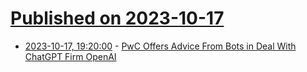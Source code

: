 # [Published on 2023-10-17](index.md)

* [2023-10-17, 19:20:00](https://slashdot.org/story/23/10/17/190237/pwc-offers-advice-from-bots-in-deal-with-chatgpt-firm-openai?utm_source=rss1.0mainlinkanon&utm_medium=feed) - [PwC Offers Advice From Bots in Deal With ChatGPT Firm OpenAI](https://slashdot.org/story/23/10/17/190237/pwc-offers-advice-from-bots-in-deal-with-chatgpt-firm-openai?utm_source=rss1.0mainlinkanon&utm_medium=feed)
